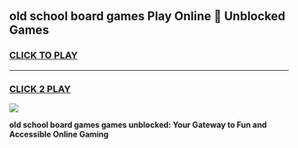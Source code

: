 
## old school board games Play Online 👋 Unblocked Games
<h3>
<a href="https://news.freeplayer.one?title=old_school_board_games&ref=17GH">CLICK TO PLAY</a></h3>
<hr>

<h3>
<a href="https://news.freeplayer.one?title=old_school_board_games&ref=17GH">CLICK 2 PLAY</a>
  
</h3>

<a href="https://news.freeplayer.one?title=old_school_board_games&ref=17GH/"><img src="https://clearcache.store/games.png"></a>


**old school board games games unblocked: Your Gateway to Fun and Accessible Online Gaming**
